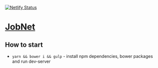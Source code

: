 [![Netlify Status](https://api.netlify.com/api/v1/badges/2e474a90-a8d1-41a2-bae1-48696ad5ecae/deploy-status)](https://app.netlify.com/sites/jobnet-dev/deploys)

# [JobNet](https://jobnet-dev.netlify.app)

## How to start
* `yarn && bower i && gulp` - install npm dependencies, bower packages and run dev-server
